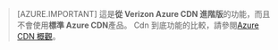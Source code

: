 > [AZURE.IMPORTANT] 這是**從 Verizon Azure CDN 進階版**的功能，而且不會使用**標準 Azure CDN**產品。  Cdn 到底功能的比較，請參閱[Azure CDN 概觀](cdn-overview.md#azure-cdn-features)。 